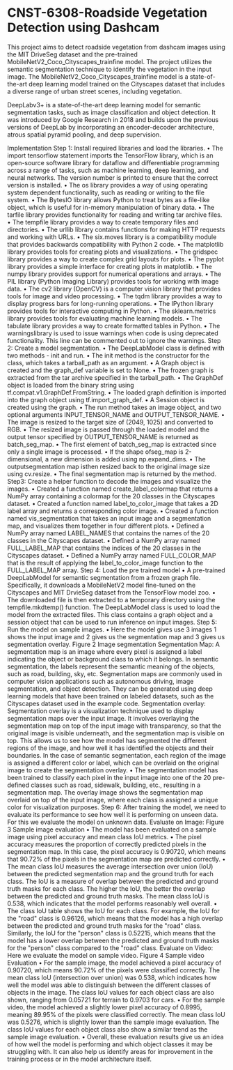 # CNST-6308-Roadside Vegetation Detection using Dashcam

This project aims to detect roadside vegetation from dashcam images using the MIT DriveSeg
dataset and the pre-trained MobileNetV2_Coco_Cityscapes_trainfine model. The project utilizes
the semantic segmentation technique to identify the vegetation in the input image. The
MobileNetV2_Coco_Cityscapes_trainfine model is a state-of-the-art deep learning model trained
on the Cityscapes dataset that includes a diverse range of urban street scenes, including vegetation.


DeepLabv3+ is a state-of-the-art deep learning model for semantic segmentation tasks, such as
image classification and object detection. It was introduced by Google Research in 2018 and builds
upon the previous versions of DeepLab by incorporating an encoder-decoder architecture, atrous
spatial pyramid pooling, and deep supervision.

Implementation
Step 1: Install required libraries and load the libraries.
• The import tensorflow statement imports the TensorFlow library, which is an open-source
software library for dataflow and differentiable programming across a range of tasks, such
as machine learning, deep learning, and neural networks. The version number is printed to
ensure that the correct version is installed.
• The os library provides a way of using operating system dependent functionality, such as
reading or writing to the file system.
• The BytesIO library allows Python to treat bytes as a file-like object, which is useful for
in-memory manipulation of binary data.
• The tarfile library provides functionality for reading and writing tar archive files.
• The tempfile library provides a way to create temporary files and directories.
• The urllib library contains functions for making HTTP requests and working with URLs.
• The six.moves library is a compatibility module that provides backwards compatibility
with Python 2 code.
• The matplotlib library provides tools for creating plots and visualizations.
• The gridspec library provides a way to create complex grid layouts for plots.
• The pyplot library provides a simple interface for creating plots in matplotlib.
• The numpy library provides support for numerical operations and arrays.
• The PIL library (Python Imaging Library) provides tools for working with image data.
• The cv2 library (OpenCV) is a computer vision library that provides tools for image and
video processing.
• The tqdm library provides a way to display progress bars for long-running operations.
• The IPython library provides tools for interactive computing in Python.
• The sklearn.metrics library provides tools for evaluating machine learning models.
• The tabulate library provides a way to create formatted tables in Python.
• The warningslibrary is used to issue warnings when code is using deprecated functionality.
This line can be commented out to ignore the warnings.
Step 2: Create a model segmentation.
• The DeepLabModel class is defined with two methods - init and run.
• The init method is the constructor for the class, which takes a tarball_path as an
argument.
• A Graph object is created and the graph_def variable is set to None.
• The frozen graph is extracted from the tar archive specified in the tarball_path.
• The GraphDef object is loaded from the binary string using
tf.compat.v1.GraphDef.FromString.
• The loaded graph definition is imported into the graph object using tf.import_graph_def.
• A Session object is created using the graph.
• The run method takes an image object, and two optional arguments
INPUT_TENSOR_NAME and OUTPUT_TENSOR_NAME.
• The image is resized to the target size of (2049, 1025) and converted to RGB.
• The resized image is passed through the loaded model and the output tensor specified by
OUTPUT_TENSOR_NAME is returned as batch_seg_map.
• The first element of batch_seg_map is extracted since only a single image is processed.
• If the shape ofseg_map is 2-dimensional, a new dimension is added using np.expand_dims.
• The outputsegmentation map isthen resized back to the original image size using cv.resize.
• The final segmentation map is returned by the method.
Step3: Create a helper function to decode the images and visualize the images.
• Created a function named create_label_colormap that returns a NumPy array containing a
colormap for the 20 classes in the Cityscapes dataset.
• Created a function named label_to_color_image that takes a 2D label array and returns a
corresponding color image.
• Created a function named vis_segmentation that takes an input image and a segmentation
map, and visualizes them together in four different plots.
• Defined a NumPy array named LABEL_NAMES that contains the names of the 20 classes
in the Cityscapes dataset.
• Defined a NumPy array named FULL_LABEL_MAP that contains the indices of the 20
classes in the Cityscapes dataset.
• Defined a NumPy array named FULL_COLOR_MAP that is the result of applying the
label_to_color_image function to the FULL_LABEL_MAP array.
Step 4: Load the pre trained model
• A pre-trained DeepLabModel for semantic segmentation from a frozen graph file.
Specifically, it downloads a MobileNetV2 model fine-tuned on the Cityscapes and MIT
DrvieSeg dataset from the TensorFlow model zoo.
• The downloaded file is then extracted to a temporary directory using the
tempfile.mkdtemp() function. The DeepLabModel class is used to load the model from the
extracted files. This class contains a graph object and a session object that can be used to
run inference on input images.
Step 5: Run the model on sample images.
• Here the model gives use 3 images 1 shows the input image and 2 gives us the
segmentation map and 3 gives us segmentation overlay.
Figure 2 Image segmentation
Segmentation Map: A segmentation map is an image where every pixel is assigned a label
indicating the object or background class to which it belongs. In semantic segmentation, the labels
represent the semantic meaning of the objects, such as road, building, sky, etc. Segmentation maps
are commonly used in computer vision applications such as autonomous driving, image
segmentation, and object detection. They can be generated using deep learning models that have
been trained on labeled datasets, such as the Cityscapes dataset used in the example code.
Segmentation overlay: Segmentation overlay is a visualization technique used to display
segmentation maps over the input image. It involves overlaying the segmentation map on top of
the input image with transparency, so that the original image is visible underneath, and the
segmentation map is visible on top. This allows us to see how the model has segmented the
different regions of the image, and how well it has identified the objects and their boundaries. In
the case of semantic segmentation, each region of the image is assigned a different color or label,
which can be overlaid on the original image to create the segmentation overlay.
• The segmentation model has been trained to classify each pixel in the input image into one
of the 20 pre-defined classes such as road, sidewalk, building, etc., resulting in a
segmentation map. The overlay image shows the segmentation map overlaid on top of the
input image, where each class is assigned a unique color for visualization purposes.
Step 6: After training the model, we need to evaluate its performance to see how well it is
performing on unseen data.
For this we evaluate the model on unknown data.
Evaluate on Image:
Figure 3 Sample image evaluation
• The model has been evaluated on a sample image using pixel accuracy and mean class IoU
metrics.
• The pixel accuracy measures the proportion of correctly predicted pixels in the
segmentation map. In this case, the pixel accuracy is 0.90720, which means that 90.72%
of the pixels in the segmentation map are predicted correctly.
• The mean class IoU measures the average intersection over union (IoU) between the
predicted segmentation map and the ground truth for each class. The IoU is a measure of
overlap between the predicted and ground truth masks for each class. The higher the IoU,
the better the overlap between the predicted and ground truth masks. The mean class IoU
is 0.538, which indicates that the model performs reasonably well overall.
• The class IoU table shows the IoU for each class. For example, the IoU for the "road" class
is 0.96126, which means that the model has a high overlap between the predicted and
ground truth masks for the "road" class. Similarly, the IoU for the "person" class is 0.52215,
which means that the model has a lower overlap between the predicted and ground truth
masks for the "person" class compared to the "road" class.
Evaluate on Video: Here we evaluate the model on sample video.
Figure 4 Sample video Evaluation
• For the sample image, the model achieved a pixel accuracy of 0.90720, which means
90.72% of the pixels were classified correctly. The mean class IoU (intersection over
union) was 0.538, which indicates how well the model was able to distinguish between the
different classes of objects in the image. The class IoU values for each object class are also
shown, ranging from 0.05721 for terrain to 0.9703 for cars.
• For the sample video, the model achieved a slightly lower pixel accuracy of 0.8995,
meaning 89.95% of the pixels were classified correctly. The mean class IoU was 0.5276,
which is slightly lower than the sample image evaluation. The class IoU values for each
object class also show a similar trend as the sample image evaluation.
• Overall, these evaluation results give us an idea of how well the model is performing and
which object classes it may be struggling with. It can also help us identify areas for
improvement in the training process or in the model architecture itself.
